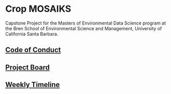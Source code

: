 # Crop MOSAIKS

Capstone Project for the Masters of Environmental Data Science program at the Bren School of Environmental Science and Management, University of California Santa Barbara. 

## [Code of Conduct](https://github.com/cropmosaiks/.github/blob/main/CODE_OF_CONDUCT.md)

## [Project Board](https://github.com/orgs/cropmosaiks/projects/1)

## [Weekly Timeline](https://github.com/cropmosaiks/.github/issues/1)

